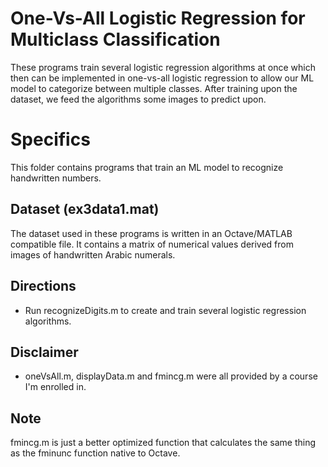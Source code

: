 # One-Vs-All Logistic Regression for Multiclass Classification
These programs train several logistic regression algorithms at once which then can be implemented in one-vs-all logistic regression to allow our ML model to categorize between multiple classes. After training upon the dataset, we feed the algorithms some images to predict upon.

# Specifics
This folder contains programs that train an ML model to recognize handwritten numbers.

## Dataset (ex3data1.mat)
The dataset used in these programs is written in an Octave/MATLAB compatible file. It contains a matrix of numerical values derived from images of handwritten Arabic numerals.

## Directions
* Run recognizeDigits.m to create and train several logistic regression algorithms.

## Disclaimer
* oneVsAll.m, displayData.m and fmincg.m were all provided by a course I'm enrolled in.

## Note
fmincg.m is just a better optimized function that calculates the same thing as the fminunc function native to Octave.
